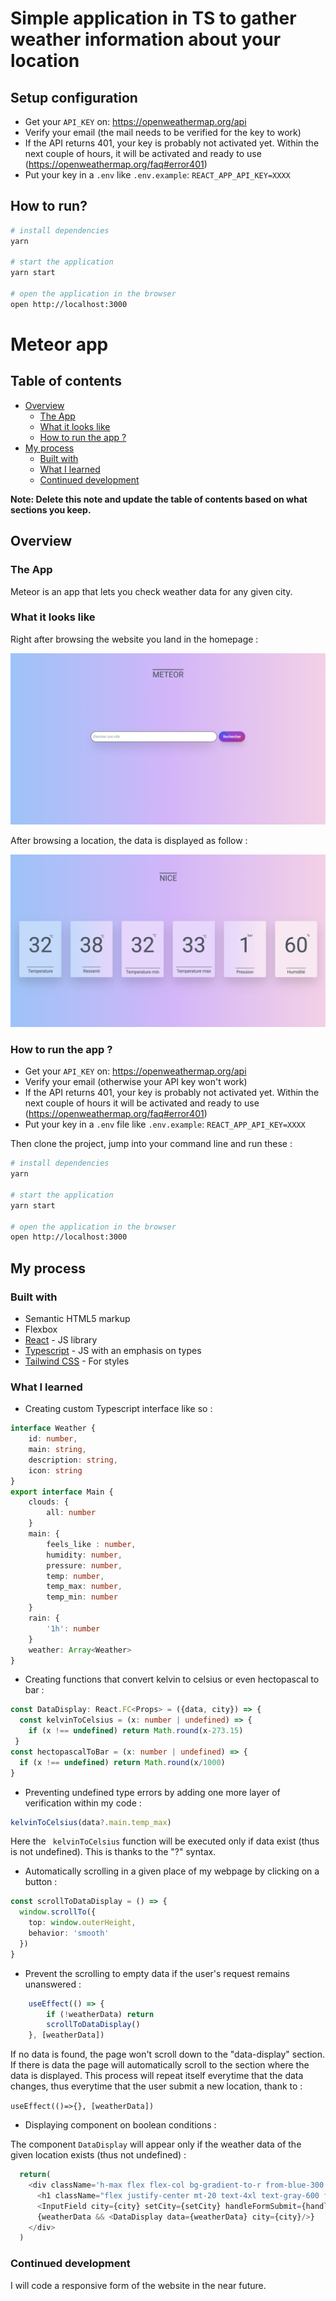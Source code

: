 # Simple application in TS to gather weather information about your location

## Setup configuration

- Get your `API_KEY` on: https://openweathermap.org/api
- Verify your email (the mail needs to be verified for the key to work)
- If the API returns 401, your key is probably not activated yet. Within the next couple of hours, it will be activated and ready to use (https://openweathermap.org/faq#error401)
- Put your key in a `.env` like `.env.example`: `REACT_APP_API_KEY=XXXX`

## How to run?

```bash
# install dependencies
yarn

# start the application
yarn start

# open the application in the browser
open http://localhost:3000
```

# Meteor app

## Table of contents

- [Overview](#overview)
  - [The App](#the-app)
  - [What it looks like](#what-it-looks-like)
  - [How to run the app ?](#how-to-run-the-app)
- [My process](#my-process)
  - [Built with](#built-with)
  - [What I learned](#what-i-learned)
  - [Continued development](#continued-development)


**Note: Delete this note and update the table of contents based on what sections you keep.**

## Overview

### The App

Meteor is an app that lets you check weather data for any given city.

### What it looks like

Right after browsing the website you land in the homepage : 

![](./src/assets/homepage.png)

After browsing a location, the data is displayed as follow : 

![](./src/assets/data-overview.png)

### How to run the app ? 

- Get your `API_KEY` on: https://openweathermap.org/api
- Verify your email (otherwise your API key won't work)
- If the API returns 401, your key is probably not activated yet. Within the next couple of hours it will be activated and ready to use (https://openweathermap.org/faq#error401)
- Put your key in a `.env` file like `.env.example`: `REACT_APP_API_KEY=XXXX`

Then clone the project, jump into your command line and run these : 

```bash
# install dependencies
yarn

# start the application
yarn start

# open the application in the browser
open http://localhost:3000
```

## My process

### Built with

- Semantic HTML5 markup
- Flexbox
- [React](https://reactjs.org/) - JS library
- [Typescript](https://www.typescriptlang.org/) - JS with an emphasis on types
- [Tailwind CSS](https://tailwindcss.com/) - For styles

### What I learned

- Creating custom Typescript interface like so : 

```ts
interface Weather {
	id: number, 
	main: string, 
	description: string, 
	icon: string
}
export interface Main {
	clouds: {
		all: number
	}
	main: {
		feels_like : number,
		humidity: number,
		pressure: number,
		temp: number,
		temp_max: number,
		temp_min: number
	}
	rain: {
		'1h': number
	}
	weather: Array<Weather>
}
```

- Creating functions that convert kelvin to celsius or even hectopascal to bar : 

```ts
const DataDisplay: React.FC<Props> = ({data, city}) => {
  const kelvinToCelsius = (x: number | undefined) => {
    if (x !== undefined) return Math.round(x-273.15)
 }
const hectopascalToBar = (x: number | undefined) => {
  if (x !== undefined) return Math.round(x/1000)
}
```

- Preventing undefined type errors by adding one more layer of verification within my code : 
```ts
kelvinToCelsius(data?.main.temp_max)
```
Here the ``` kelvinToCelsius``` function will be executed only if data exist (thus is not undefined). This is thanks to the "?" syntax.

- Automatically scrolling in a given place of my webpage by clicking on a button : 

```ts
const scrollToDataDisplay = () => {
  window.scrollTo({
    top: window.outerHeight, 
    behavior: 'smooth'
  })
}
```

- Prevent the scrolling to empty data if the user's request remains unanswered : 

```ts
	useEffect(() => {
		if (!weatherData) return
		scrollToDataDisplay()
	}, [weatherData])
```

If no data is found, the page won't scroll down to the "data-display" section. If there is data the page will automatically scroll to the section where the data is displayed. This process will repeat itself everytime that the data changes, thus everytime that the user submit a new location, thank to : 

 ```useEffect(()=>{}, [weatherData])``` 

- Displaying component on boolean conditions : 

The component ```DataDisplay``` will appear only if the weather data of the given location exists (thus not undefined) : 

```ts
  return(
    <div className='h-max flex flex-col bg-gradient-to-r from-blue-300 via-purple-300 to-pink-200'>
      <h1 className="flex justify-center mt-20 text-4xl text-gray-600 font-roboto overline">METEOR</h1>
      <InputField city={city} setCity={setCity} handleFormSubmit={handleFormSubmit}/>
      {weatherData && <DataDisplay data={weatherData} city={city}/>}
    </div>
  )
``` 

### Continued development

I will code a responsive form of the website in the near future.
